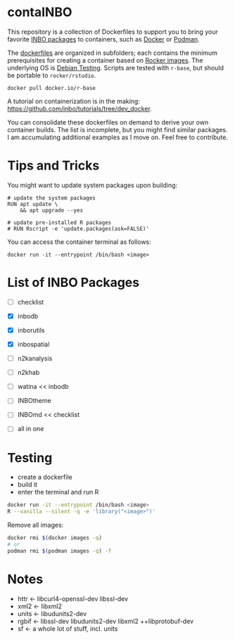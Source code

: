# contaINBO

This repository is a collection of Dockerfiles to support you to bring your favorite [INBO packages](https://inbo.github.io) to containers, such as [Docker](https://docs.docker.com) or [Podman](https://docs.podman.io).


The [dockerfiles](https://docs.docker.com/build/concepts/dockerfile) are organized in subfolders; each contains the minimum prerequisites for creating a container based on [Rocker images](https://rocker-project.org).
The underlying OS is [Debian Testing](https://wiki.debian.org/DebianTesting).
Scripts are tested with `r-base`, but should be portable to `rocker/rstudio`.


```{sh}
docker pull docker.io/r-base
```


A tutorial on containerization is in the making: <https://github.com/inbo/tutorials/tree/dev_docker>.


You can consolidate these dockerfiles on demand to derive your own container builds.
The list is incomplete, but you might find similar packages. 
I am accumulating additional examples as I move on.
Feel free to contribute.


# Tips and Tricks

You might want to update system packages upon building:

```{dsl}
# update the system packages
RUN apt update \
    && apt upgrade --yes
    
# update pre-installed R packages
# RUN Rscript -e 'update.packages(ask=FALSE)'
```


You can access the container terminal as follows:

```{sh}
docker run -it --entrypoint /bin/bash <image>
```


# List of INBO Packages

- [ ] checklist
- [X] inbodb 
- [X] inborutils
- [X] inbospatial
- [ ] n2kanalysis
- [ ] n2khab
- [ ] watina << inbodb
- [ ] INBOtheme
- [ ] INBOmd << checklist

- [ ] all in one


# Testing

- create a dockerfile
- build it
- enter the terminal and run R

``` sh
docker run -it --entrypoint /bin/bash <image>
R --vanilla --silent -q -e 'library("<image>")'
```


Remove all images:

``` sh
docker rmi $(docker images -q)
# or
podman rmi $(podman images -q) -f
```

# Notes

- httr <- libcurl4-openssl-dev libssl-dev
- xml2 <- libxml2
- units <- libudunits2-dev
- rgbif <- libssl-dev libudunits2-dev libxml2 ++libprotobuf-dev 
- sf <- a whole lot of stuff, incl. units
